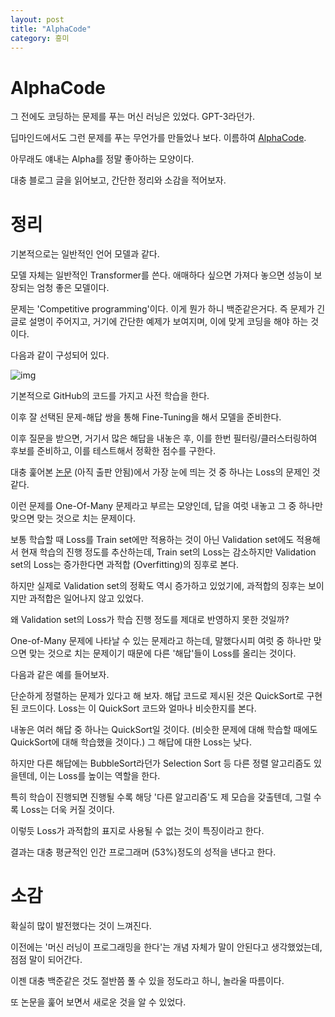 ```yaml
---
layout: post
title: "AlphaCode"
category: 흥미
---
```


# AlphaCode

그 전에도 코딩하는 문제를 푸는 머신 러닝은 있었다. GPT-3라던가.

딥마인드에서도 그런 문제를 푸는 무언가를 만들었나 보다. 이름하여 [AlphaCode](https://deepmind.com/blog/article/Competitive-programming-with-AlphaCode).

아무래도 얘내는 Alpha를 정말 좋아하는 모양이다.

대충 블로그 글을 읽어보고, 간단한 정리와 소감을 적어보자.

# 정리

기본적으로는 일반적인 언어 모델과 같다.

모델 자체는 일반적인 Transformer를 쓴다. 애매하다 싶으면 가져다 놓으면 성능이 보장되는 엄청 좋은 모델이다.

문제는 'Competitive programming'이다. 이게 뭔가 하니 백준같은거다. 즉 문제가 긴 글로 설명이 주어지고, 거기에 간단한 예제가 보여지며, 이에 맞게 코딩을 해야 하는 것이다.

다음과 같이 구성되어 있다.

![img](https://kstatic.googleusercontent.com/files/744ac5325ebfe5ea78651e3c498643d989125caf53abf31d5ece15691247c5f48bd92c95aa9dd7bfdfe4f4026ac2ad69c51cf728935f7debdf2ee2695a2ad05a)

기본적으로 GitHub의 코드를 가지고 사전 학습을 한다.

이후 잘 선택된 문제-해답 쌍을 통해 Fine-Tuning을 해서 모델을 준비한다.

이후 질문을 받으면, 거기서 많은 해답을 내놓은 후, 이를 한번 필터링/클러스터링하여 후보를 준비하고, 이를 테스트해서 정확한 점수를 구한다.

대충 훑어본 [논문](https://storage.googleapis.com/deepmind-media/AlphaCode/competition_level_code_generation_with_alphacode.pdf) (아직 출판 안됨)에서 가장 눈에 띄는 것 중 하나는 Loss의 문제인 것 같다.

이런 문제를 One-Of-Many 문제라고 부르는 모양인데, 답을 여럿 내놓고 그 중 하나만 맞으면 맞는 것으로 치는 문제이다.

보통 학습할 때 Loss를 Train set에만 적용하는 것이 아닌 Validation set에도 적용해서 현재 학습의 진행 정도를 추산하는데, Train set의 Loss는 감소하지만 Validation set의 Loss는 증가한다면 과적합 (Overfitting)의 징후로 본다.

하지만 실제로 Validation set의 정확도 역시 증가하고 있었기에, 과적합의 징후는 보이지만 과적합은 일어나지 않고 있었다.

왜 Validation set의 Loss가 학습 진행 정도를 제대로 반영하지 못한 것일까?

One-of-Many 문제에 나타날 수 있는 문제라고 하는데, 말했다시피 여럿 중 하나만 맞으면 맞는 것으로 치는 문제이기 때문에 다른 '해답'들이 Loss를 올리는 것이다.

다음과 같은 예를 들어보자.

단순하게 정렬하는 문제가 있다고 해 보자. 해답 코드로 제시된 것은 QuickSort로 구현된 코드이다. Loss는 이 QuickSort 코드와 얼마나 비슷한지를 본다.

내놓은 여러 해답 중 하나는 QuickSort일 것이다. (비슷한 문제에 대해 학습할 때에도 QuickSort에 대해 학습했을 것이다.) 그 해답에 대한 Loss는 낮다.

하지만 다른 해답에는 BubbleSort라던가 Selection Sort 등 다른 정렬 알고리즘도 있을텐데, 이는 Loss를 높이는 역할을 한다.

특히 학습이 진행되면 진행될 수록 해당 '다른 알고리즘'도 제 모습을 갖출텐데, 그럴 수록 Loss는 더욱 커질 것이다.

이렇듯 Loss가 과적합의 표지로 사용될 수 없는 것이 특징이라고 한다.

결과는 대충 평균적인 인간 프로그래머 (53%)정도의 성적을 낸다고 한다.

# 소감

확실히 많이 발전했다는 것이 느껴진다.

이전에는 '머신 러닝이 프로그래밍을 한다'는 개념 자체가 말이 안된다고 생각했었는데, 점점 말이 되어간다.

이젠 대충 백준같은 것도 절반쯤 풀 수 있을 정도라고 하니, 놀라울 따름이다.

또 논문을 훑어 보면서 새로운 것을 알 수 있었다.

